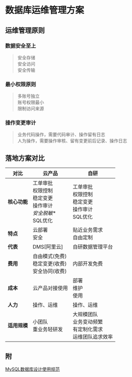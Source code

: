 # 数据库运维管理方案  

## 运维管理原则

### 数据安全至上

>安全存储  
安全访问  
安全传输  

### 最小权限原则

>多账号独立  
账号权限最小  
限制访问来源  

### 操作变更审计

>业务代码操作，需要代码审计、操作留有日志  
人为操作，需要操作审核、留有变更前后记录、操作日志  

## 落地方案对比

|对比|云产品|自研|
|---|---|---|
|**核心功能**|工单审批</BR>权限控制</BR>稳定变更</BR>操作审计</BR>*安全脱敏**</br>SQL优化|工单审批</BR>权限控制</BR>稳定变更</BR>操作审计</BR>SQL优化|
|**特点**|云部署</br>安全</br>|贴近业务需求</br>自由定制|
|**代表**|DMS[阿里云]|自研数据管理平台|
|**费用**|自由模式(免费)</br>稳定变更(收费)</BR>安全协同(收费)|内部开发免费|
|**成本**|云产品对接使用|部署</BR>维护</br>使用|
|**人力**|操作、运维|操作、运维|
|**适用规模**|小团队</BR>重业务轻研发|大规模团队</BR>业务变动频繁</BR>有定制化需求</BR>运维团队追求效率|

## 附

[MySQL数据库设计使用规范](../2.组件工具/Mysql/mysql_db_design_guide.md)
